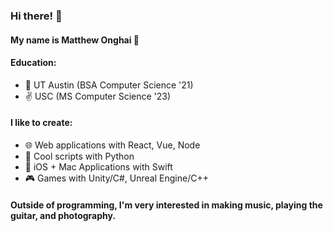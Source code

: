 ### Hi there! 👋

#### My name is Matthew Onghai 🤩

#### Education:
- 🤠 UT Austin (BSA Computer Science '21)
- ✌️ USC (MS Computer Science '23)



#### I like to create:

- 🌐 Web applications with React, Vue, Node
- 🐍 Cool scripts with Python
- 📱 iOS + Mac Applications with Swift
- 🎮 Games with Unity/C#, Unreal Engine/C++



#### Outside of programming, I'm very interested in making music, playing the guitar, and photography.

<!--
**matthewonghai13/matthewonghai13** is a ✨ _special_ ✨ repository because its `README.md` (this file) appears on your GitHub profile.

Here are some ideas to get you started:

- 🔭 I’m currently working on ...
- 🌱 I’m currently learning ...
- 👯 I’m looking to collaborate on ...
- 🤔 I’m looking for help with ...
- 💬 Ask me about ...
- 📫 How to reach me: ...
- ⚡ Fun fact: ...
-->
